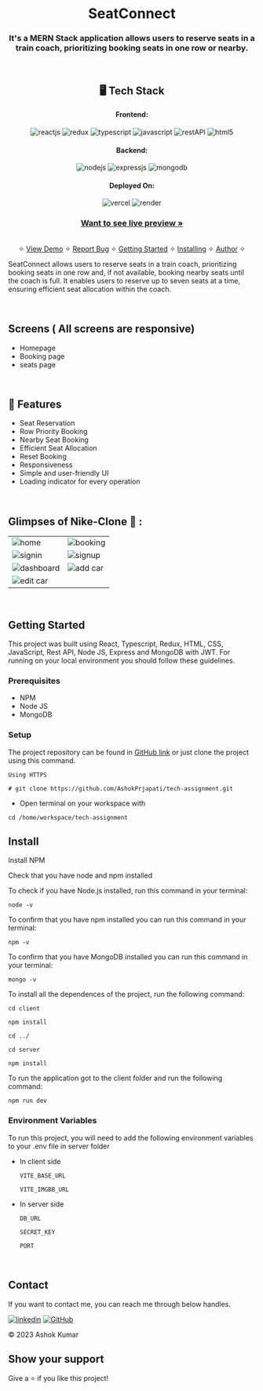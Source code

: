 <h1 align="center">SeatConnect</h1>

<h3 align="center">It's a MERN Stack application allows users to reserve seats in a train coach, prioritizing booking seats in one row or nearby. </h3>

<br />

<h2 align="center">🖥️ Tech Stack</h2>

<h4 align="center">Frontend:</h4>

<p align="center">
  <img src="https://img.shields.io/badge/React-20232A?style=for-the-badge&logo=react&logoColor=61DAFB" alt="reactjs" />
  <img src="https://img.shields.io/badge/Redux-593D88?style=for-the-badge&logo=redux&logoColor=white" alt="redux" />
  <img src="https://img.shields.io/badge/Typescript-3178C6?style=for-the-badge&logo=typescript&logoColor=white" alt="typescript" />
  <img src="https://img.shields.io/badge/JavaScript-323330?style=for-the-badge&logo=javascript&logoColor=F7DF1E" alt="javascript" />
  <img src="https://img.shields.io/badge/Rest_API-02303A?style=for-the-badge&logo=react-router&logoColor=white" alt="restAPI" />
  <img src="https://img.shields.io/badge/HTML5-E34F26?style=for-the-badge&logo=html5&logoColor=white" alt="html5" />
</p>

<h4 align="center">Backend:</h4>

<p align="center">
  <img src="https://img.shields.io/badge/Node.js-339933?style=for-the-badge&logo=nodedotjs&logoColor=white" alt="nodejs" />
  <img src="https://img.shields.io/badge/Express.js-000000?style=for-the-badge&logo=express&logoColor=white" alt="expressjs" />
  <img src="https://img.shields.io/badge/MongoDB-4EA94B?style=for-the-badge&logo=mongodb&logoColor=white" alt="mongodb" />
</p>

<h4 align="center">Deployed On:</h4>

<p align="center">
  <img src="https://img.shields.io/badge/vercel-%23000000.svg?style=for-the-badge&logo=vercel&logoColor=white" alt="vercel" />
   <img src="https://img.shields.io/badge/Render-430098?style=for-the-badge&logo=render&logoColor=white" alt="render" />
</p>

<h3 align="center"><a href="https://seat-connect.vercel.app/"><strong>Want to see live preview »</strong></a></h3>

<p align="center">
  <br />&#10023;
  <a href="https://seat-connect.vercel.app/">View Demo</a> &#10023;
  <a href="https://github.com/AshokPrjapati/SeatConnect/issues">Report Bug</a> &#10023;
  <a href="#Getting-Started">Getting Started</a> &#10023; 
  <a href="#Install">Installing</a> &#10023;
  <a href="#Contact">Author</a> &#10023;
</p>

SeatConnect allows users to reserve seats in a train coach, prioritizing booking seats in one row and, if not available, booking nearby seats until the coach is full. It enables users to reserve up to seven seats at a time, ensuring efficient seat allocation within the coach.

<br />

## Screens ( All screens are responsive)

- Homepage
- Booking page
- seats page

<br />

## 🚀 Features

- Seat Reservation
- Row Priority Booking
- Nearby Seat Booking
- Efficient Seat Allocation
- Reset Booking
- Responsiveness
- Simple and user-friendly UI
- Loading indicator for every operation

<br />

## Glimpses of Nike-Clone 🙈 :

<table>
  <tr>
    <td><img src="https://github.com/AshokPrjapati/SeatConnect/assets/107603976/60769aea-89cb-46b8-a430-0631db712ad0" alt="home" /></td>
    <td><img src="https://github.com/AshokPrjapati/SeatConnect/assets/107603976/832653a7-cfc5-42a0-b074-856860b1e673" alt="booking" /></td>
  </tr>
  <tr>
    <td><img src="https://github.com/AshokPrjapati/tech-assignment/assets/107603976/27c1c1a1-4f26-4d7a-839e-e326e4d30858" alt="signin" /></td>
    <td><img src="https://github.com/AshokPrjapati/tech-assignment/assets/107603976/9e5b70a1-44f4-4400-a805-906298d74764" alt="signup" /></td>
  </tr>
  <tr>
    <td><img src="https://github.com/AshokPrjapati/tech-assignment/assets/107603976/e6aeda98-ed0b-4a51-a418-bc2e1bc663e5" alt="dashboard" /></td>
    <td><img src="https://github.com/AshokPrjapati/tech-assignment/assets/107603976/f1e44c6d-9edf-4eff-999d-9a84d5eb86f1" alt="add car" /></td>
  </tr>
  <tr>
    <td><img src="https://github.com/AshokPrjapati/tech-assignment/assets/107603976/746dbd44-217a-43be-a093-8cdb88f2e53c" alt="edit car" /></td>
  </tr>
</table>

<br />

## Getting Started

This project was built using React, Typescript, Redux, HTML, CSS, JavaScript, Rest API, Node JS, Express and MongoDB with JWT. For running on your local environment you should follow these guidelines.

### Prerequisites

- NPM
- Node JS
- MongoDB

### Setup

The project repository can be found in [GitHub link](https://github.com/AshokPrjapati/tech-assignment.git) or just clone the project using this command.

```
Using HTTPS

# git clone https://github.com/AshokPrjapati/tech-assignment.git
```

- Open terminal on your workspace with

```
cd /home/workspace/tech-assignment
```

## Install

Install NPM

Check that you have node and npm installed

To check if you have Node.js installed, run this command in your terminal:

```
node -v
```

To confirm that you have npm installed you can run this command in your terminal:

```
npm -v
```

To confirm that you have MongoDB installed you can run this command in your terminal:

```
mongo -v
```

To install all the dependences of the project, run the following command:

```
cd client

npm install

cd ../

cd server

npm install
```

To run the application got to the client folder and run the following command:

```
npm run dev
```

### Environment Variables

To run this project, you will need to add the following environment variables to your .env file in server folder

- In client side

  `VITE_BASE_URL`

  `VITE_IMGBB_URL`

- In server side

  `DB_URL`

  `SECRET_KEY`

  `PORT`

<br />

<h2 id="contact">Contact</h2>

If you want to contact me, you can reach me through below handles.

[![linkedin](https://img.shields.io/badge/Ashok_Kumar-0077B5?style=for-the-badge&logo=linkedin&logoColor=white)](https://www.linkedin.com/in/ashok-kumar-1778b213b)
[![GitHub](https://img.shields.io/badge/Ashok_Kumar-20232A?style=for-the-badge&logo=Github&logoColor=white)](https://github.com/AshokPrjapati/)

© 2023 Ashok Kumar

## Show your support

Give a ⭐️ if you like this project!
